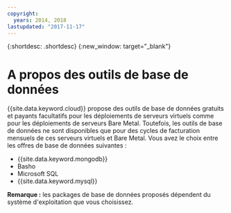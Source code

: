 ```yaml
---
copyright:
  years: 2014, 2018
lastupdated: "2017-11-17"
---
```


{:shortdesc: .shortdesc}
{:new_window: target="_blank"}

# A propos des outils de base de données

{{site.data.keyword.cloud}} propose des outils de base de données gratuits et payants facultatifs pour les déploiements de serveurs virtuels comme pour les déploiements de serveurs Bare Metal. Toutefois, les outils de base de données ne sont disponibles que pour des cycles de facturation mensuels de ces serveurs virtuels et Bare Metal. Vous avez le choix entre les offres de base de données suivantes :

* {{site.data.keyword.mongodb}}
* Basho
* Microsoft SQL
* {{site.data.keyword.mysql}}

**Remarque :** les packages de base de données proposés dépendent du système d'exploitation que vous choisissez.


